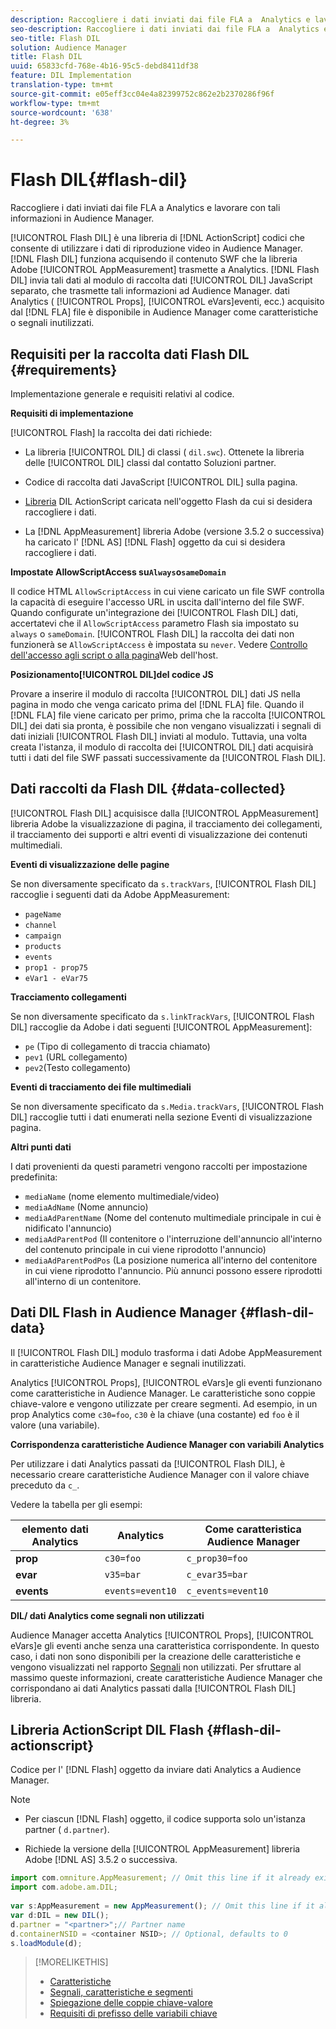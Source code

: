 ```yaml
---
description: Raccogliere i dati inviati dai file FLA a  Analytics e lavorare con tali informazioni in  Audience Manager.
seo-description: Raccogliere i dati inviati dai file FLA a  Analytics e lavorare con tali informazioni in  Audience Manager.
seo-title: Flash DIL
solution: Audience Manager
title: Flash DIL
uuid: 65833cfd-768e-4b16-95c5-debd8411df38
feature: DIL Implementation
translation-type: tm+mt
source-git-commit: e05eff3cc04e4a82399752c862e2b2370286f96f
workflow-type: tm+mt
source-wordcount: '638'
ht-degree: 3%

---
```



# Flash DIL{#flash-dil}

Raccogliere i dati inviati dai file FLA a  Analytics e lavorare con tali informazioni in  Audience Manager.

<!-- 

c_flash_dil_toc.xml

 -->

[!UICONTROL Flash DIL] è una libreria di [!DNL ActionScript] codici che consente di utilizzare i dati di riproduzione video in  Audience Manager. [!DNL Flash DIL] funziona acquisendo il contenuto SWF che la libreria Adobe [!UICONTROL AppMeasurement] trasmette a  Analytics. [!DNL Flash DIL] invia tali dati al modulo di raccolta dati [!UICONTROL DIL] JavaScript separato, che trasmette tali informazioni ad  Audience Manager.  dati Analytics ( [!UICONTROL Props], [!UICONTROL eVars]eventi, ecc.) acquisito dal [!DNL FLA] file è disponibile in  Audience Manager come caratteristiche o segnali inutilizzati.

## Requisiti per la raccolta dati Flash DIL {#requirements}

Implementazione generale e requisiti relativi al codice.

<!-- 

c_flash_dil_intro.xml

 -->

**Requisiti di implementazione**

[!UICONTROL Flash] la raccolta dei dati richiede:

* La libreria [!UICONTROL DIL] di classi ( `dil.swc`). Ottenete la libreria delle [!UICONTROL DIL] classi dal contatto Soluzioni partner.

* Codice di raccolta dati JavaScript [!UICONTROL DIL] sulla pagina.
* [Libreria](../dil/dil-flash.md#flash-dil-actionscript) DIL ActionScript caricata nell&#39;oggetto Flash da cui si desidera raccogliere i dati.
* La [!DNL AppMeasurement] libreria Adobe (versione 3.5.2 o successiva) ha caricato l&#39; [!DNL AS] [!DNL Flash] oggetto da cui si desidera raccogliere i dati.

**Impostate AllowScriptAccess su`Always`o`sameDomain`**

Il codice HTML `AllowScriptAccess` in cui viene caricato un file SWF controlla la capacità di eseguire l&#39;accesso URL in uscita dall&#39;interno del file SWF. Quando configurate un&#39;integrazione dei [!UICONTROL Flash DIL] dati, accertatevi che il `AllowScriptAccess` parametro Flash sia impostato su `always` o `sameDomain`. [!UICONTROL Flash DIL] la raccolta dei dati non funzionerà se `AllowScriptAccess` è impostata su `never`. Vedere [Controllo dell&#39;accesso agli script o alla pagina](https://helpx.adobe.com/flash/kb/control-access-scripts-host-web.html)Web dell&#39;host.

**Posizionamento[!UICONTROL DIL]del codice JS**

Provare a inserire il modulo di raccolta [!UICONTROL DIL] dati JS nella pagina in modo che venga caricato prima del [!DNL FLA] file. Quando il [!DNL FLA] file viene caricato per primo, prima che la raccolta [!UICONTROL DIL] dei dati sia pronta, è possibile che non vengano visualizzati i segnali di dati iniziali [!UICONTROL Flash DIL] inviati al modulo. Tuttavia, una volta creata l&#39;istanza, il modulo di raccolta dei [!UICONTROL DIL] dati acquisirà tutti i dati del file SWF passati successivamente da [!UICONTROL Flash DIL].

## Dati raccolti da Flash DIL {#data-collected}

[!UICONTROL Flash DIL] acquisisce dalla [!UICONTROL AppMeasurement] libreria Adobe la visualizzazione di pagina, il tracciamento dei collegamenti, il tracciamento dei supporti e altri eventi di visualizzazione dei contenuti multimediali.

<!-- 

r_flash_dil_data_collected.xml

 -->

**Eventi di visualizzazione delle pagine**

Se non diversamente specificato da `s.trackVars`, [!UICONTROL Flash DIL] raccoglie i seguenti dati da Adobe AppMeasurement:

* `pageName`
* `channel`
* `campaign`
* `products`
* `events`
* `prop1 - prop75`
* `eVar1 - eVar75`

**Tracciamento collegamenti**

Se non diversamente specificato da `s.linkTrackVars`, [!UICONTROL Flash DIL] raccoglie da Adobe i dati seguenti [!UICONTROL AppMeasurement]:

* `pe` (Tipo di collegamento di traccia chiamato)
* `pev1` (URL collegamento)
* `pev2`(Testo collegamento)

**Eventi di tracciamento dei file multimediali**

Se non diversamente specificato da `s.Media.trackVars`, [!UICONTROL Flash DIL] raccoglie tutti i dati enumerati nella sezione Eventi di visualizzazione pagina.

**Altri punti dati**

I dati provenienti da questi parametri vengono raccolti per impostazione predefinita:

* `mediaName` (nome elemento multimediale/video)
* `mediaAdName` (Nome annuncio)
* `mediaAdParentName` (Nome del contenuto multimediale principale in cui è nidificato l&#39;annuncio)
* `mediaAdParentPod` (Il contenitore o l&#39;interruzione dell&#39;annuncio all&#39;interno del contenuto principale in cui viene riprodotto l&#39;annuncio)
* `mediaAdParentPodPos` (La posizione numerica all&#39;interno del contenitore in cui viene riprodotto l&#39;annuncio. Più annunci possono essere riprodotti all&#39;interno di un contenitore.

## Dati DIL Flash in  Audience Manager {#flash-dil-data}

Il [!UICONTROL Flash DIL] modulo trasforma i dati Adobe AppMeasurement in  caratteristiche Audience Manager e segnali inutilizzati.

<!-- 

c_flash_dil_in_aam.xml

 -->

 Analytics [!UICONTROL Props], [!UICONTROL eVars]e gli eventi funzionano come caratteristiche in  Audience Manager. Le caratteristiche sono coppie chiave-valore e vengono utilizzate per creare segmenti. Ad esempio, in un prop Analytics  come `c30=foo`, `c30` è la chiave (una costante) ed `foo` è il valore (una variabile).

**Corrispondenza  caratteristiche Audience Manager con  variabili Analytics**

Per utilizzare i dati Analytics  passati da [!UICONTROL Flash DIL], è necessario creare  caratteristiche Audience Manager con il valore chiave preceduto da `c_`.

Vedere la tabella per gli esempi:

|  elemento dati Analytics |  Analytics | Come  caratteristica Audience Manager |
|---|---|---|
| **prop** | `c30=foo` | `c_prop30=foo` |
| **evar** | `v35=bar` | `c_evar35=bar` |
| **events** | `events=event10` | `c_events=event10` |

**DIL/ dati Analytics come segnali non utilizzati**

 Audience Manager accetta  Analytics [!UICONTROL Props], [!UICONTROL eVars]e gli eventi anche senza una caratteristica corrispondente. In questo caso, i dati non sono disponibili per la creazione delle caratteristiche e vengono visualizzati nel rapporto [Segnali](../reporting/dynamic-reports/unused-signals.md) non utilizzati. Per sfruttare al massimo queste informazioni, create  caratteristiche Audience Manager che corrispondano ai dati Analytics  passati dalla [!UICONTROL Flash DIL] libreria.

## Libreria ActionScript DIL Flash {#flash-dil-actionscript}

Codice per l&#39; [!DNL Flash] oggetto da inviare  dati Analytics a  Audience Manager.

<!-- 

r_flash_dil_actionscript.xml

 -->

>[!NOTE]
>
>* Per ciascun [!DNL Flash] oggetto, il codice supporta solo un&#39;istanza partner ( `d.partner`).
   >
   >
* Richiede la versione della [!UICONTROL AppMeasurement] libreria Adobe [!DNL AS] 3.5.2 o successiva.


```js
import com.omniture.AppMeasurement; // Omit this line if it already exists in the code 
import com.adobe.am.DIL; 
  
var s:AppMeasurement = new AppMeasurement(); // Omit this line if it already exists in the code 
var d:DIL = new DIL(); 
d.partner = "<partner>";// Partner name 
d.containerNSID = <container NSID>; // Optional, defaults to 0 
s.loadModule(d);
```

>[!MORELIKETHIS]
>
>* [Caratteristiche ](../features/traits/trait-details-page.md)
>* [Segnali, caratteristiche e segmenti](../reference/signal-trait-segment.md)
>* [Spiegazione delle coppie chiave-valore](../reference/key-value-pairs-explained.md)
>* [Requisiti di prefisso delle variabili chiave](../features/traits/trait-variable-prefixes.md)

